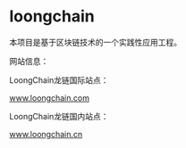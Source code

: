 # loongchain
本项目是基于区块链技术的一个实践性应用工程。

网站信息：

LoongChain龙链国际站点：

www.loongchain.com

LoongChain龙链国内站点：

www.loongchain.cn
